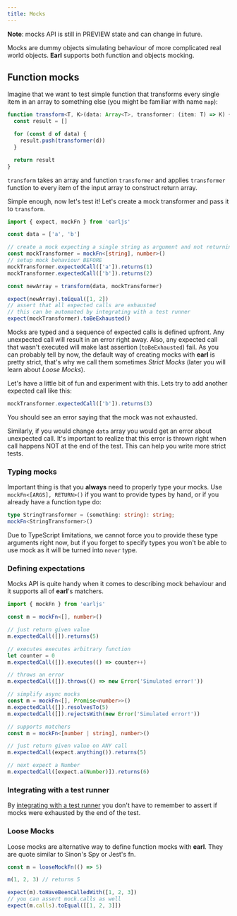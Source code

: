 ```yaml
---
title: Mocks
---
```


**Note**: mocks API is still in PREVIEW state and can change in future.

Mocks are dummy objects simulating behaviour of more complicated real world
objects. **Earl** supports both function and objects mocking.

## Function mocks

Imagine that we want to test simple function that transforms every single item
in an array to something else (you might be familiar with name `map`):

```typescript
function transform<T, K>(data: Array<T>, transformer: (item: T) => K) {
  const result = []

  for (const d of data) {
    result.push(transformer(d))
  }

  return result
}
```

`transform` takes an array and function `transformer` and applies `transformer`
function to every item of the input array to construct return array.

Simple enough, now let's test it! Let's create a mock transformer and pass it to
`transform`.

```typescript
import { expect, mockFn } from 'earljs'

const data = ['a', 'b']

// create a mock expecting a single string as argument and not returning anything
const mockTransformer = mockFn<[string], number>()
// setup mock behaviour BEFORE
mockTransformer.expectedCall(['a']).returns(1)
mockTransformer.expectedCall(['b']).returns(2)

const newArray = transform(data, mockTransformer)

expect(newArray).toEqual([1, 2])
// assert that all expected calls are exhausted
// this can be automated by integrating with a test runner
expect(mockTransformer).toBeExhausted()
```

Mocks are typed and a sequence of expected calls is defined upfront. Any
unexpected call will result in an error right away. Also, any expected call that
wasn't executed will make last assertion (`toBeExhausted`) fail. As you can
probably tell by now, the default way of creating mocks with **earl** is pretty
strict, that's why we call them sometimes _Strict Mocks_ (later you will learn
about _Loose Mocks_).

Let's have a little bit of fun and experiment with this. Lets try to add another
expected call like this:

```typescript
mockTransformer.expectedCall(['b']).returns(3)
```

You should see an error saying that the mock was not exhausted.

Similarly, if you would change `data` array you would get an error about
unexpected call. It's important to realize that this error is thrown right when
call happens NOT at the end of the test. This can help you write more strict
tests.

### Typing mocks

Important thing is that you **always** need to properly type your mocks. Use
`mockFn<[ARGS], RETURN>()` if you want to provide types by hand, or if you
already have a function type do:

```typescript
type StringTransformer = (something: string): string;
mockFn<StringTransformer>()
```

Due to TypeScript limitations, we cannot force you to provide these type
arguments right now, but if you forget to specify types you won't be able to use
mock as it will be turned into `never` type.

### Defining expectations

Mocks API is quite handy when it comes to describing mock behaviour and it
supports all of **earl**'s matchers.

```typescript
import { mockFn } from 'earljs'

const m = mockFn<[], number>()

// just return given value
m.expectedCall([]).returns(5)

// executes executes arbitrary function
let counter = 0
m.expectedCall([]).executes(() => counter++)

// throws an error
m.expectedCall([]).throws(() => new Error('Simulated error!'))

// simplify async mocks
const m = mockFn<[], Promise<number>>()
m.expectedCall([]).resolvesTo(5)
m.expectedCall([]).rejectsWith(new Error('Simulated error!'))

// supports matchers
const m = mockFn<[number | string], number>()

// just return given value on ANY call
m.expectedCall(expect.anything()).returns(5)

// next expect a Number
m.expectedCall([expect.a(Number)]).returns(6)
```

### Integrating with a test runner

By [integrating with a test runner](./test-runner-integration.md) you don't have
to remember to assert if mocks were exhausted by the end of the test.

### Loose Mocks

Loose mocks are alternative way to define function mocks with **earl**. They are
quote similar to Sinon's Spy or Jest's fn.

```typescript
const m = looseMockFn(() => 5)

m(1, 2, 3) // returns 5

expect(m).toHaveBeenCalledWith([1, 2, 3])
// you can assert mock.calls as well
expect(m.calls).toEqual([[1, 2, 3]])
```
